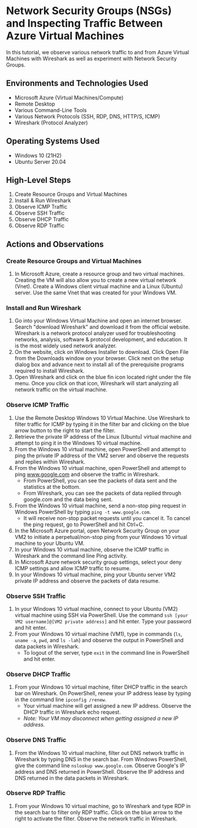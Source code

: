 # Network Security Groups (NSGs) and Inspecting Traffic Between Azure Virtual Machines

In this tutorial, we observe various network traffic to and from Azure Virtual Machines with Wireshark as well as experiment with Network Security Groups.

## Environments and Technologies Used
- Microsoft Azure (Virtual Machines/Compute)
- Remote Desktop
- Various Command-Line Tools
- Various Network Protocols (SSH, RDP, DNS, HTTP/S, ICMP)
- Wireshark (Protocol Analyzer)

## Operating Systems Used
- Windows 10 (21H2)
- Ubuntu Server 20.04

## High-Level Steps
1. Create Resource Groups and Virtual Machines
2. Install & Run Wireshark
3. Observe ICMP Traffic
4. Observe SSH Traffic
5. Observe DHCP Traffic
6. Observe RDP Traffic

## Actions and Observations

### Create Resource Groups and Virtual Machines
1. In Microsoft Azure, create a resource group and two virtual machines. Creating the VM will also allow you to create a new virtual network (Vnet). Create a Windows client virtual machine and a Linux (Ubuntu) server. Use the same Vnet that was created for your Windows VM.

### Install and Run Wireshark
1. Go into your Windows Virtual Machine and open an internet browser. Search "download Wireshark" and download it from the official website. Wireshark is a network protocol analyzer used for troubleshooting networks, analysis, software & protocol development, and education. It is the most widely used network analyzer.
2. On the website, click on Windows Installer to download. Click Open File from the Downloads window on your browser. Click next on the setup dialog box and advance next to install all of the prerequisite programs required to install Wireshark.
3. Open Wireshark and click on the blue fin icon located right under the file menu. Once you click on that icon, Wireshark will start analyzing all network traffic on the virtual machine.

### Observe ICMP Traffic
1. Use the Remote Desktop Windows 10 Virtual Machine. Use Wireshark to filter traffic for ICMP by typing it in the filter bar and clicking on the blue arrow button to the right to start the filter.
2. Retrieve the private IP address of the Linux (Ubuntu) virtual machine and attempt to ping it in the Windows 10 virtual machine.
3. From the Windows 10 virtual machine, open PowerShell and attempt to ping the private IP address of the VM2 server and observe the requests and replies within Wireshark.
4. From the Windows 10 virtual machine, open PowerShell and attempt to ping www.google.com and observe the traffic in Wireshark.
   - From PowerShell, you can see the packets of data sent and the statistics at the bottom.
   - From Wireshark, you can see the packets of data replied through google.com and the data being sent.
5. From the Windows 10 virtual machine, send a non-stop ping request in Windows PowerShell by typing `ping -t www.google.com`.
   - It will receive non-stop packet requests until you cancel it. To cancel the ping request, go to PowerShell and hit Ctrl+C.
6. In the Microsoft Azure portal, open Network Security Group on your VM2 to initiate a perpetual/non-stop ping from your Windows 10 virtual machine to your Ubuntu VM.
7. In your Windows 10 virtual machine, observe the ICMP traffic in Wireshark and the command line Ping activity.
8. In Microsoft Azure network security group settings, select your deny ICMP settings and allow ICMP traffic to resume.
9. In your Windows 10 virtual machine, ping your Ubuntu server VM2 private IP address and observe the packets of data resume.

### Observe SSH Traffic
1. In your Windows 10 virtual machine, connect to your Ubuntu (VM2) virtual machine using SSH via PowerShell. Use the command `ssh [your VM2 username]@[VM2 private address]` and hit enter. Type your password and hit enter.
2. From your Windows 10 virtual machine (VM1), type in commands (`ls`, `uname -a`, `pwd`, and `ls -lah`) and observe the output in PowerShell and data packets in Wireshark.
   - To logout of the server, type `exit` in the command line in PowerShell and hit enter.

### Observe DHCP Traffic
1. From your Windows 10 virtual machine, filter DHCP traffic in the search bar on Wireshark. On PowerShell, renew your IP address lease by typing in the command line `ipconfig /renew`.
   - Your virtual machine will get assigned a new IP address. Observe the DHCP traffic in Wireshark echo request.
   - *Note: Your VM may disconnect when getting assigned a new IP address.*

### Observe DNS Traffic
1. From the Windows 10 virtual machine, filter out DNS network traffic in Wireshark by typing DNS in the search bar. From Windows PowerShell, give the command line `nslookup www.google.com`. Observe Google's IP address and DNS returned in PowerShell. Observe the IP address and DNS returned in the data packets in Wireshark.

### Observe RDP Traffic
1. From your Windows 10 virtual machine, go to Wireshark and type RDP in the search bar to filter only RDP traffic. Click on the blue arrow to the right to activate the filter. Observe the network traffic in Wireshark.
